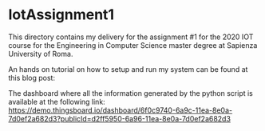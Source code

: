 # IotAssignment1
This directory contains my delivery for the assignment #1 for the 2020 IOT course for the  Engineering in Computer Science master degree at Sapienza University of Roma.

An hands on tutorial on how to setup and run my system can be found at this blog post: 

The dashboard where all the information generated by the python script is available at the following link:
https://demo.thingsboard.io/dashboard/6f0c9740-6a9c-11ea-8e0a-7d0ef2a682d3?publicId=d2ff5950-6a96-11ea-8e0a-7d0ef2a682d3